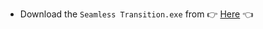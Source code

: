 
- Download the `Seamless Transition.exe` from 👉 [Here](https://github.com/ShivanshShukla01/Customizations/raw/main/AutoHotKey/Macros/Apps/Seamless%20Transition.exe) 👈
